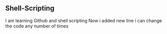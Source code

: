 ## Shell-Scripting
I am learning Github and shell scripting
Now i added new line
i can change the code any number of times